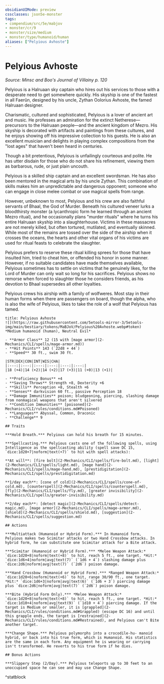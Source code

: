 ```yaml
---
obsidianUIMode: preview
cssclasses: json5e-monster
tags:
- compendium/src/5e/mabjov
- monster/cr/9
- monster/size/medium
- monster/type/humanoid/human
aliases: ["Pelyious Avhoste"]
---
```

# Pelyious Avhoste
*Source: Minsc and Boo's Journal of Villainy p. 120*  

Pelyious is a Halruaan sky captain who hires out his services to those with a desperate need to get somewhere quickly. His skyship is one of the fastest in all Faerûn, designed by his uncle, Zythan Oolorius Avhoste, the famed Halruaan designer.

Charismatic, cultured and sophisticated, Pelyious is a lover of ancient art and music. He professes an admiration for the extinct Netherese—precursors to the Halruaan people—and the ancient kingdom of Mezro. His skyship is decorated with artifacts and paintings from these cultures, and he enjoys showing off his impressive collection to his guests. He is also an excellent musician and delights in playing complex compositions from the "lost ages" that haven't been heard in centuries.

Though a bit pretentious, Pelyious is unfailingly courteous and polite. He has utter disdain for those who do not share his refinement, viewing them as barbarous, rude, or just plain uncouth.

Pelyious is a skilled ship captain and an excellent swordsman. He has also been mentored in the magical arts by his uncle Zythan. This combination of skills makes him an unpredictable and dangerous opponent; someone who can engage in close melee combat or use magical spells from range.

However, unbeknown to most, Pelyious and his crew are also faithful servants of Bhaal, the God of Murder. Beneath his cultured veneer lurks a bloodthirsty monster (a lycanthropic form he learned through an ancient Mezro ritual), and he occasionally plans "murder rituals" where he turns his entire Halruaan skyship into a slaughterhouse. Victims in these massacres are not merely killed, but often tortured, mutilated, and eventually skinned. While most of the remains are tossed over the side of the airship when it crosses the oceans, the hearts and other vital organs of his victims are used for ritual feasts to celebrate the slaughter.

Pelyious prefers to reserve these ritual killing sprees for those that have insulted him, tried to cheat him, or offended his honor in some manner. However, if no suitable candidates have made themselves available, Pelyious sometimes has to settle on victims that he genuinely likes, for the Lord of Murder can only wait so long for his sacrifices. Pelyious shows no remorse when forced to slaughter those he considers friends, as his devotion to Bhaal supersedes all other loyalties.

Pelyious crews his airship with a family of wolfweres. Most stay in their human forms when there are passengers on board, though the alpha, who is also the wife of Pelyious, likes to take the role of a wolf that Pelyious has tamed.

```ad-statblock
title: Pelyious Avhoste
![](https://raw.githubusercontent.com/5etools-mirror-3/5etools-img/main/bestiary/tokens/MaBJoV/Pelyious%20Avhoste.webp#token)
*Medium humanoid (human), Neutral Evil*

- **Armor Class** 12 (15 with [mage armor](2-Mechanics/CLI/spells/mage-armor.md))
- **Hit Points** 143 (`22d8 + 44`)
- **Speed** 30 ft., swim 30 ft.

|STR|DEX|CON|INT|WIS|CHA|
|:---:|:---:|:---:|:---:|:---:|:---:|
|18 (+4)|14 (+2)|14 (+2)|17 (+3)|11 (+0)|13 (+1)|

- **Proficiency Bonus** +4
- **Saving Throws** Strength +8, Dexterity +6
- **Skills** Perception +8, Stealth +6
- **Senses** darkvision 60 ft., passive Perception 18
- **Damage Immunities** poison; bludgeoning, piercing, slashing damage from nonmagical weapons that aren't silvered
- **Condition Immunities** [poisoned](2-Mechanics/CLI/rules/conditions.md#Poisoned)
- **Languages** Abyssal, Common, Draconic
- **Challenge** 9

## Traits

***Hold Breath.*** Pelyious can hold his breath for 15 minutes.

***Spellcasting.*** Pelyious casts one of the following spells, using Intelligence as the spellcasting ability (spell save DC 15, `dice:1d20+7|noform|text(+7)` to hit with spell attacks):

**At will**: [fire bolt](2-Mechanics/CLI/spells/fire-bolt.md), [light](2-Mechanics/CLI/spells/light.md), [mage hand](2-Mechanics/CLI/spells/mage-hand.md), [prestidigitation](2-Mechanics/CLI/spells/prestidigitation.md)

**1/day each**: [cone of cold](2-Mechanics/CLI/spells/cone-of-cold.md), [counterspell](2-Mechanics/CLI/spells/counterspell.md), [fly](2-Mechanics/CLI/spells/fly.md), [greater invisibility](2-Mechanics/CLI/spells/greater-invisibility.md)

**2/day each**: [detect magic](2-Mechanics/CLI/spells/detect-magic.md), [mage armor](2-Mechanics/CLI/spells/mage-armor.md), [shield](2-Mechanics/CLI/spells/shield.md), [suggestion](2-Mechanics/CLI/spells/suggestion.md)

## Actions

***Multiattack (Humanoid or Hybrid Form).*** In Humanoid form, Pelyious makes two Scimitar attacks or two Hand Crossbow attacks. In hybrid form, he can substitute one Scimitar attack for a Bite attack.

***Scimitar (Humanoid or Hybrid Form).*** *Melee Weapon Attack:* `dice:1d20+8|noform|text(+8)` to hit, reach 5 ft., one target. *Hit:* `dice:1d6+4|noform|avg|text(7)` (`1d6 + 4`) slashing damage plus `dice:2d6|noform|avg|text(7)` (`2d6`) poison damage.

***Hand Crossbow (Humanoid or Hybrid Form).*** *Ranged Weapon Attack:* `dice:1d20+6|noform|text(+6)` to hit, range 30/90 ft., one target. *Hit:* `dice:1d6+3|noform|avg|text(6)` (`1d6 + 3`) piercing damage plus `dice:2d6|noform|avg|text(7)` (`2d6`) poison damage.

***Bite (Hybrid Form Only).*** *Melee Weapon Attack:* `dice:1d20+8|noform|text(+8)` to hit, reach 5 ft., one target. *Hit:* `dice:1d10+4|noform|avg|text(9)` (`1d10 + 4`) piercing damage. If the target is Medium or smaller, it is [grappled](2-Mechanics/CLI/rules/conditions.md#Grappled) (escape DC 16) and until this grapple ends, the target is [restrained](2-Mechanics/CLI/rules/conditions.md#Restrained), and Pelyious can't Bite another target.

***Change Shape.*** Pelyious polymorphs into a crocodile-hu- manoid hybrid, or back into his true form, which is Humanoid. His statistics are the same in each form. Any equipment he is wearing or carrying isn't transformed. He reverts to his true form if he dies.

## Bonus Actions

***Slippery Step (2/Day).*** Pelyious teleports up to 30 feet to an unoccupied space he can see and may use Change Shape.
```
^statblock